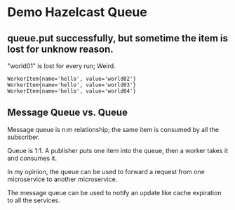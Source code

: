 # Demo Hazelcast Queue

## queue.put successfully, but sometime the item is lost for unknow reason.

"world01" is lost for every run; Weird.

```
WorkerItem{name='hello', value='world02'}
WorkerItem{name='hello', value='world03'}
WorkerItem{name='hello', value='world04'}
```

## Message Queue vs. Queue

Message queue is n:m relationship; the same item is consumed by all the subscriber.

Queue is 1:1. A publisher puts one item into the queue, then a worker takes it and consumes it.

In my opinion, the queue can be used to forward a request from one microservice to another microservice.

The message queue can be used to notify an update like cache expiration to all the services.
